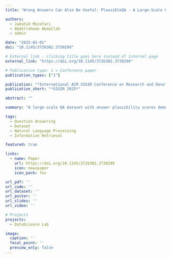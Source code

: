 ```yaml
---
title: "Wrong Answers Can Also Be Useful: PlausibleQA - A Large-Scale QA Dataset with Answer Plausibility Scores"

authors:
  - Jamshid Mozafari
  - Abdelrahman Abdallah
  - admin

date: "2025-01-01"
doi: "10.1145/3726302.3730299"

# External link - clicking title goes here instead of internal page
external_link: "https://doi.org/10.1145/3726302.3730299"

# Publication type: 1 = Conference paper
publication_types: ["1"]

publication: "*International ACM SIGIR Conference on Research and Development in Information Retrieval 2025*"
publication_short: "*SIGIR 2025*"

abstract: ""

summary: "A large-scale QA dataset with answer plausibility scores demonstrating how wrong answers can provide useful information."

tags:
  - Question Answering
  - Dataset
  - Natural Language Processing
  - Information Retrieval

featured: true

links:
  - name: Paper
    url: https://doi.org/10.1145/3726302.3730299
    icon: newspaper
    icon_pack: fas

url_pdf: ''
url_code: ''
url_dataset: ''
url_poster: ''
url_slides: ''
url_video: ''

# Projects
projects:
  - DataScience Lab

image:
  caption: ''
  focal_point: ''
  preview_only: false
---
```

